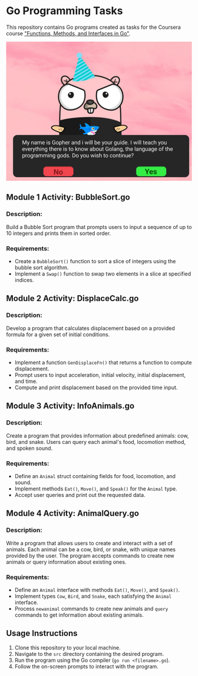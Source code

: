 # Go Programming Tasks

This repository contains Go programs created as tasks for the Coursera course ["Functions, Methods, and Interfaces in Go"](https://www.coursera.org/learn/golang-functions-methods/home/welcome).

<img src="img/go3.jpg" alt="image">

## Module 1 Activity: BubbleSort.go

### Description:

Build a Bubble Sort program that prompts users to input a sequence of up to 10 integers and prints them in sorted order.

### Requirements:
- Create a `BubbleSort()` function to sort a slice of integers using the bubble sort algorithm.
- Implement a `Swap()` function to swap two elements in a slice at specified indices.

## Module 2 Activity: DisplaceCalc.go

### Description:
Develop a program that calculates displacement based on a provided formula for a given set of initial conditions.

### Requirements:
- Implement a function `GenDisplaceFn()` that returns a function to compute displacement.
- Prompt users to input acceleration, initial velocity, initial displacement, and time.
- Compute and print displacement based on the provided time input.

## Module 3 Activity: InfoAnimals.go

### Description:
Create a program that provides information about predefined animals: cow, bird, and snake. Users can query each animal's food, locomotion method, and spoken sound.

### Requirements:
- Define an `Animal` struct containing fields for food, locomotion, and sound.
- Implement methods `Eat()`, `Move()`, and `Speak()` for the `Animal` type.
- Accept user queries and print out the requested data.

## Module 4 Activity: AnimalQuery.go

### Description:
Write a program that allows users to create and interact with a set of animals. Each animal can be a cow, bird, or snake, with unique names provided by the user. The program accepts commands to create new animals or query information about existing ones.

### Requirements:
- Define an `Animal` interface with methods `Eat()`, `Move()`, and `Speak()`.
- Implement types `Cow`, `Bird`, and `Snake`, each satisfying the `Animal` interface.
- Process `newanimal` commands to create new animals and `query` commands to get information about existing animals.

## Usage Instructions

1. Clone this repository to your local machine.
2. Navigate to the `src` directory containing the desired program.
3. Run the program using the Go compiler (`go run <filename>.go`).
4. Follow the on-screen prompts to interact with the program.